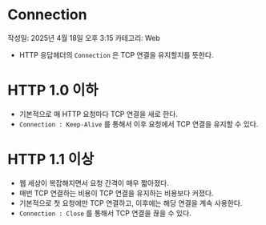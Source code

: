 # Connection

작성일: 2025년 4월 18일 오후 3:15
카테고리: Web

- HTTP 응답헤더의 `Connection` 은 TCP 연결을 유지할지를 뜻한다.

# HTTP 1.0 이하

- 기본적으로 매 HTTP 요청마다 TCP 연결을 새로 한다.
- `Connection : Keep-Alive` 를 통해서 이후 요청에서 TCP 연결을 유지할 수 있다.

# HTTP 1.1 이상

- 웹 세상이 복잡해지면서 요청 간격이 매우 짧아졌다.
- 매번 TCP 연결하는 비용이 TCP 연결을 유지하는 비용보다 커졌다.
- 기본적으로 첫 요청에만 TCP 연결하고, 이후에는 해당 연결을 계속 사용한다.
- `Connection : Close` 를 통해서 TCP 연결을 끊을 수 있다.
